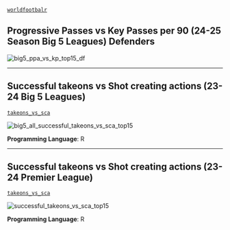 [`worldfootbalr`](https://jaseziv.github.io/worldfootballR/)

## Progressive Passes vs Key Passes per 90 (24-25 Season Big 5 Leagues) Defenders

![big5_ppa_vs_kp_top15_df](https://github.com/user-attachments/assets/2fa0adf7-16bf-411f-85fc-f3ed807d6948)

---

## Successful takeons vs Shot creating actions (23-24 Big 5 Leagues)
[`takeons_vs_sca`](https://github.com/danieloyasodun/sports-data-visualization/blob/main/worldfootballr/takeons_vs_sca/big_5_creative.R)

![big5_all_successful_takeons_vs_sca_top15](https://github.com/user-attachments/assets/7d8f9897-5b20-4164-b03d-47fdcfebc887)

**Programming Language**: R

---

## Successful takeons vs Shot creating actions (23-24 Premier League)
[`takeons_vs_sca`](https://github.com/danieloyasodun/sports-data-visualization/blob/main/worldfootballr/takeons_vs_sca/creative.R)

![successful_takeons_vs_sca_top15](https://github.com/user-attachments/assets/f571d959-fc6a-4a4c-9abc-2fec7dae1e18)

**Programming Language**: R
